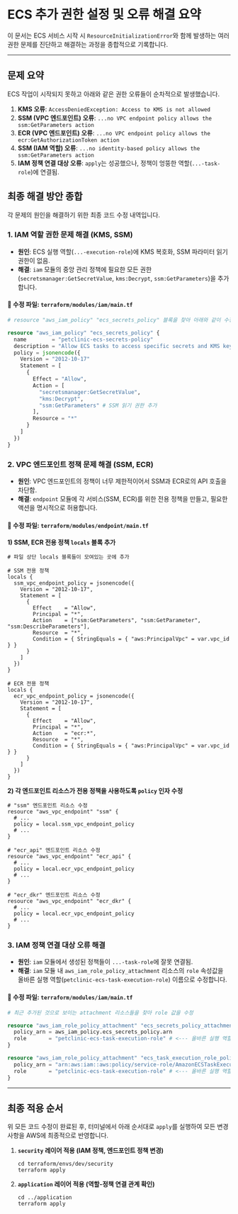 # ECS 추가 권한 설정 및 오류 해결 요약

이 문서는 ECS 서비스 시작 시 `ResourceInitializationError`와 함께 발생하는 여러 권한 문제를 진단하고 해결하는 과정을 종합적으로 기록합니다.

---

## 문제 요약

ECS 작업이 시작되지 못하고 아래와 같은 권한 오류들이 순차적으로 발생했습니다.

1.  **KMS 오류**: `AccessDeniedException: Access to KMS is not allowed`
2.  **SSM (VPC 엔드포인트) 오류**: `...no VPC endpoint policy allows the ssm:GetParameters action`
3.  **ECR (VPC 엔드포인트) 오류**: `...no VPC endpoint policy allows the ecr:GetAuthorizationToken action`
4.  **SSM (IAM 역할) 오류**: `...no identity-based policy allows the ssm:GetParameters action`
5.  **IAM 정책 연결 대상 오류**: `apply`는 성공했으나, 정책이 엉뚱한 역할(`...-task-role`)에 연결됨.

## 최종 해결 방안 종합

각 문제의 원인을 해결하기 위한 최종 코드 수정 내역입니다.

### 1. IAM 역할 권한 문제 해결 (KMS, SSM)

- **원인**: ECS 실행 역할(`...-execution-role`)에 KMS 복호화, SSM 파라미터 읽기 권한이 없음.
- **해결**: `iam` 모듈의 중앙 관리 정책에 필요한 모든 권한(`secretsmanager:GetSecretValue`, `kms:Decrypt`, `ssm:GetParameters`)을 추가합니다.

#### 📝 **수정 파일: `terraform/modules/iam/main.tf`**

```terraform
# resource "aws_iam_policy" "ecs_secrets_policy" 블록을 찾아 아래와 같이 수정

resource "aws_iam_policy" "ecs_secrets_policy" {
  name        = "petclinic-ecs-secrets-policy"
  description = "Allow ECS tasks to access specific secrets and KMS keys"
  policy = jsonencode({
    Version = "2012-10-17"
    Statement = [
      {
        Effect = "Allow",
        Action = [
          "secretsmanager:GetSecretValue",
          "kms:Decrypt",
          "ssm:GetParameters" # SSM 읽기 권한 추가
        ],
        Resource = "*"
      }
    ]
  })
}
```

### 2. VPC 엔드포인트 정책 문제 해결 (SSM, ECR)

- **원인**: VPC 엔드포인트의 정책이 너무 제한적이어서 SSM과 ECR로의 API 호출을 차단함.
- **해결**: `endpoint` 모듈에 각 서비스(SSM, ECR)를 위한 전용 정책을 만들고, 필요한 액션을 명시적으로 허용합니다.

#### 📝 **수정 파일: `terraform/modules/endpoint/main.tf`**

**1) SSM, ECR 전용 정책 `locals` 블록 추가**
```hcl
# 파일 상단 locals 블록들이 모여있는 곳에 추가

# SSM 전용 정책
locals {
  ssm_vpc_endpoint_policy = jsonencode({
    Version = "2012-10-17",
    Statement = [
      {
        Effect    = "Allow",
        Principal = "*",
        Action    = ["ssm:GetParameters", "ssm:GetParameter", "ssm:DescribeParameters"],
        Resource  = "*",
        Condition = { StringEquals = { "aws:PrincipalVpc" = var.vpc_id } }
      }
    ]
  })
}

# ECR 전용 정책
locals {
  ecr_vpc_endpoint_policy = jsonencode({
    Version = "2012-10-17",
    Statement = [
      {
        Effect    = "Allow",
        Principal = "*",
        Action    = "ecr:*",
        Resource  = "*",
        Condition = { StringEquals = { "aws:PrincipalVpc" = var.vpc_id } }
      }
    ]
  })
}
```

**2) 각 엔드포인트 리소스가 전용 정책을 사용하도록 `policy` 인자 수정**
```hcl
# "ssm" 엔드포인트 리소스 수정
resource "aws_vpc_endpoint" "ssm" {
  # ...
  policy = local.ssm_vpc_endpoint_policy
  # ...
}

# "ecr_api" 엔드포인트 리소스 수정
resource "aws_vpc_endpoint" "ecr_api" {
  # ...
  policy = local.ecr_vpc_endpoint_policy
  # ...
}

# "ecr_dkr" 엔드포인트 리소스 수정
resource "aws_vpc_endpoint" "ecr_dkr" {
  # ...
  policy = local.ecr_vpc_endpoint_policy
  # ...
}
```

### 3. IAM 정책 연결 대상 오류 해결

- **원인**: `iam` 모듈에서 생성된 정책들이 `...-task-role`에 잘못 연결됨.
- **해결**: `iam` 모듈 내 `aws_iam_role_policy_attachment` 리소스의 `role` 속성값을 올바른 실행 역할(`petclinic-ecs-task-execution-role`) 이름으로 수정합니다.

#### 📝 **수정 파일: `terraform/modules/iam/main.tf`**

```terraform
# 최근 추가된 것으로 보이는 attachment 리소스들을 찾아 role 값을 수정

resource "aws_iam_role_policy_attachment" "ecs_secrets_policy_attachment" {
  policy_arn = aws_iam_policy.ecs_secrets_policy.arn
  role       = "petclinic-ecs-task-execution-role" # <--- 올바른 실행 역할로 수정
}

resource "aws_iam_role_policy_attachment" "ecs_task_execution_role_policy" {
  policy_arn = "arn:aws:iam::aws:policy/service-role/AmazonECSTaskExecutionRolePolicy"
  role       = "petclinic-ecs-task-execution-role" # <--- 올바른 실행 역할로 수정
}
```

---

## 최종 적용 순서

위 모든 코드 수정이 완료된 후, 터미널에서 아래 순서대로 `apply`를 실행하여 모든 변경사항을 AWS에 최종적으로 반영합니다.

1.  **`security` 레이어 적용 (IAM 정책, 엔드포인트 정책 변경)**
    ```shell
    cd terraform/envs/dev/security
    terraform apply
    ```

2.  **`application` 레이어 적용 (역할-정책 연결 관계 확인)**
    ```shell
    cd ../application
    terraform apply
    ```
